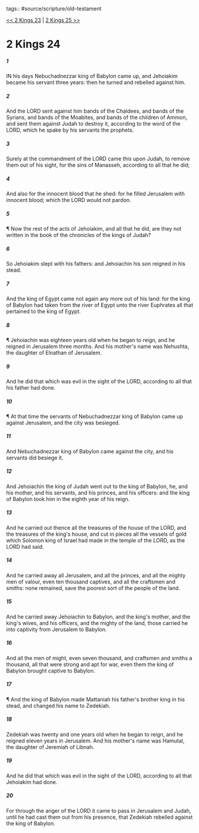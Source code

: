 tags:: #source/scripture/old-testament

[<< 2 Kings 23](source/scripture/old-testament/12_2_Kings/2_Kings_23.md) | [2 Kings 25 >>](source/scripture/old-testament/12_2_Kings/2_Kings_25.md)

# 2 Kings 24

##### 1

IN his days Nebuchadnezzar king of Babylon came up, and Jehoiakim became his servant three years: then he turned and rebelled against him.

##### 2

And the LORD sent against him bands of the Chaldees, and bands of the Syrians, and bands of the Moabites, and bands of the children of Ammon, and sent them against Judah to destroy it, according to the word of the LORD, which he spake by his servants the prophets.

##### 3

Surely at the commandment of the LORD came this upon Judah, to remove them out of his sight, for the sins of Manasseh, according to all that he did;

##### 4

And also for the innocent blood that he shed: for he filled Jerusalem with innocent blood; which the LORD would not pardon.

##### 5

¶ Now the rest of the acts of Jehoiakim, and all that he did, are they not written in the book of the chronicles of the kings of Judah?

##### 6

So Jehoiakim slept with his fathers: and Jehoiachin his son reigned in his stead.

##### 7

And the king of Egypt came not again any more out of his land: for the king of Babylon had taken from the river of Egypt unto the river Euphrates all that pertained to the king of Egypt.

##### 8

¶ Jehoiachin was eighteen years old when he began to reign, and he reigned in Jerusalem three months. And his mother's name was Nehushta, the daughter of Elnathan of Jerusalem.

##### 9

And he did that which was evil in the sight of the LORD, according to all that his father had done.

##### 10

¶ At that time the servants of Nebuchadnezzar king of Babylon came up against Jerusalem, and the city was besieged.

##### 11

And Nebuchadnezzar king of Babylon came against the city, and his servants did besiege it.

##### 12

And Jehoiachin the king of Judah went out to the king of Babylon, he, and his mother, and his servants, and his princes, and his officers: and the king of Babylon took him in the eighth year of his reign.

##### 13

And he carried out thence all the treasures of the house of the LORD, and the treasures of the king's house, and cut in pieces all the vessels of gold which Solomon king of Israel had made in the temple of the LORD, as the LORD had said.

##### 14

And he carried away all Jerusalem, and all the princes, and all the mighty men of valour, even ten thousand captives, and all the craftsmen and smiths: none remained, save the poorest sort of the people of the land.

##### 15

And he carried away Jehoiachin to Babylon, and the king's mother, and the king's wives, and his officers, and the mighty of the land, those carried he into captivity from Jerusalem to Babylon.

##### 16

And all the men of might, even seven thousand, and craftsmen and smiths a thousand, all that were strong and apt for war, even them the king of Babylon brought captive to Babylon.

##### 17

¶ And the king of Babylon made Mattaniah his father's brother king in his stead, and changed his name to Zedekiah.

##### 18

Zedekiah was twenty and one years old when he began to reign, and he reigned eleven years in Jerusalem. And his mother's name was Hamutal, the daughter of Jeremiah of Libnah.

##### 19

And he did that which was evil in the sight of the LORD, according to all that Jehoiakim had done.

##### 20

For through the anger of the LORD it came to pass in Jerusalem and Judah, until he had cast them out from his presence, that Zedekiah rebelled against the king of Babylon.
